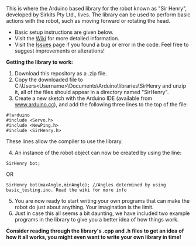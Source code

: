 
This is where the Arduino based library for the robot known as "Sir Henry", developed by Sirkits Pty Ltd., lives. The library can be used to perform basic actions with the robot, such as moving forward or rotating the head.

- Basic setup instructions are given below.<br>
- Visit the [Wiki](https://github.com/SirkitsDev/SirHenry/wiki) for more detailed information.<br>
- Visit the [Issues](https://github.com/SirkitsDev/SirHenry/issues) page if you found a bug or error in the code. Feel free to suggest improvements or alterations!<br>

**Getting the library to work:**

1. Download this repository as a .zip file.
2. Copy the downloaded file to C:\Users\<Username>\Documents\Arduino\libraries\SirHenry and unzip it, all of the files should appear in a directory named "SirHenry".
3. Create a new sketch with the Arduino IDE (available from www.arduino.cc), and add the following three lines to the top of the file:


```
#!arduino
#include <Servo.h>
#include <NewPing.h>
#include <SirHenry.h>
```

These lines allow the compiler to use the library.

4. An instance of the robot object can now be created by using the line:

```
SirHenry bot;
```
OR
```
SirHenry bot(maxAngle,minAngle); //Angles determined by using basic_testing.ino. Read the wiki for more info
```

5. You are now ready to start writing your own programs that can make the robot do just about anything. Your imagination is the limit.
6. Just in case this all seems a bit daunting, we have included two example programs in the library to give you a better idea of how things work.

**Consider reading through the library's .cpp and .h files to get an idea of how it all works, you might even want to write your own library in time!**
